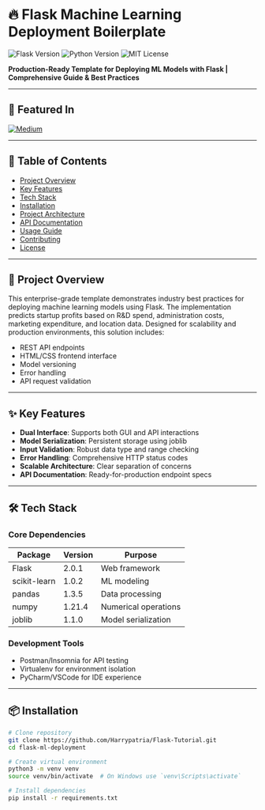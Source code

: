 # 🔥 Flask Machine Learning Deployment Boilerplate

![Flask Version](https://img.shields.io/badge/Flask-2.0.1-%23000.svg?logo=flask)
![Python Version](https://img.shields.io/badge/Python-3.8%2B-blue.svg)
![MIT License](https://img.shields.io/badge/License-MIT-green.svg)

**Production-Ready Template for Deploying ML Models with Flask | Comprehensive Guide & Best Practices**

---

## 🌟 Featured In
[![Medium](https://img.shields.io/badge/Featured_on-Medium-%23000000.svg?logo=medium)](https://medium.com/analytics-vidhya/https-medium-com-chirag6891-build-the-first-flask-python-e278b52473f3)

---

## 📖 Table of Contents
- [Project Overview](#-project-overview)
- [Key Features](#-key-features)
- [Tech Stack](#-tech-stack)
- [Installation](#-installation)
- [Project Architecture](#-project-architecture)
- [API Documentation](#-api-documentation)
- [Usage Guide](#-usage-guide)
- [Contributing](#-contributing)
- [License](#-license)

---

## 🚀 Project Overview

This enterprise-grade template demonstrates industry best practices for deploying machine learning models using Flask. The implementation predicts startup profits based on R&D spend, administration costs, marketing expenditure, and location data. Designed for scalability and production environments, this solution includes:

- REST API endpoints
- HTML/CSS frontend interface
- Model versioning
- Error handling
- API request validation

---

## ✨ Key Features

- **Dual Interface**: Supports both GUI and API interactions
- **Model Serialization**: Persistent storage using joblib
- **Input Validation**: Robust data type and range checking
- **Error Handling**: Comprehensive HTTP status codes
- **Scalable Architecture**: Clear separation of concerns
- **API Documentation**: Ready-for-production endpoint specs

---

## 🛠 Tech Stack

### Core Dependencies
| Package | Version | Purpose |
|---------|---------|---------|
| Flask | 2.0.1 | Web framework |
| scikit-learn | 1.0.2 | ML modeling |
| pandas | 1.3.5 | Data processing |
| numpy | 1.21.4 | Numerical operations |
| joblib | 1.1.0 | Model serialization |

### Development Tools
- Postman/Insomnia for API testing
- Virtualenv for environment isolation
- PyCharm/VSCode for IDE experience

---

## 📦 Installation

```bash
# Clone repository
git clone https://github.com/Harrypatria/Flask-Tutorial.git
cd flask-ml-deployment

# Create virtual environment
python3 -m venv venv
source venv/bin/activate  # On Windows use `venv\Scripts\activate`

# Install dependencies
pip install -r requirements.txt

